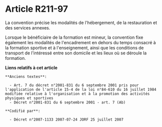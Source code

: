 # Article R211-97

La convention précise les modalités de l'hébergement, de la restauration et des services annexes.

Lorsque le bénéficiaire de la formation est mineur, la convention fixe également les modalités de l'encadrement en dehors du
temps consacré à la formation sportive et à l'enseignement, ainsi que les conditions de transport de l'intéressé entre son
domicile et les lieux où se déroule la formation.

**Liens relatifs à cet article**

	**Anciens textes**:

	  - Art. 7 du décret n°2001-831 du 6 septembre 2001 pris pour l'application de l'article 15-4 de la loi n°84-610 du 16 juillet 1984 modifiée relative à l'organisation et à la promotion des activités physiques et sportives
	  - Décret n°2001-831 du 6 septembre 2001 - art. 7 (Ab)

	**Codifié par**:

	  - Décret n°2007-1133 2007-07-24 JORF 25 juillet 2007
